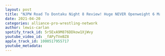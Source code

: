 ```yaml
---
layout: post
title: "NJPW Road To Dontaku Night 8 Review! Huge NEVER Openweight 6 Man Title Main Event!"
date: 2021-04-20
categories: alliance-pro-wrestling-network
author: lewis-carlan
spotify_track_id: 5r5ExA9M876DDkow1XjWvy
youtube_video_id: _fAPyTVeBZ8
apple_track_id: 1000517955717
youtube_metadata: 
---
```

